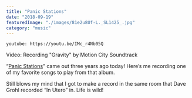 ```yaml
---
title: "Panic Stations"
date: "2018-09-19"
featuredImage: "./images/81e2u8Uf-L._SL1425_.jpg"
category: "music"
---
```


`youtube: https://youtu.be/IMc_r4Nb05Q`

Video: Recording "Gravity" by Motion City Soundtrack

“[Panic Stations](<https://en.wikipedia.org/wiki/Panic_Stations_(album)>)” came out three years ago today! Here’s me recording one of my favorite songs to play from that album.

Still blows my mind that I got to make a record in the same room that Dave Grohl recorded “In Utero” in. Life is wild!
